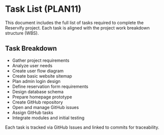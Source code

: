 # Task List (PLAN11)

This document includes the full list of tasks required to complete the Reservify project. Each task is aligned with the project work breakdown structure (WBS).

## Task Breakdown

- Gather project requirements
- Analyze user needs
- Create user flow diagram
- Create basic website sitemap
- Plan admin login design
- Define reservation form requirements
- Design database schema
- Prepare homepage prototype
- Create GitHub repository
- Open and manage GitHub issues
- Assign GitHub tasks
- Integrate modules and initial testing

Each task is tracked via GitHub Issues and linked to commits for traceability.
